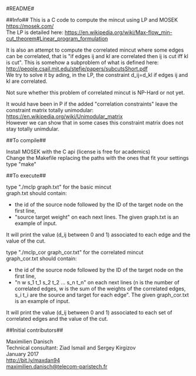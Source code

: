 #README#

##Info##
This is a C code to compute the mincut using LP and MOSEK https://mosek.com/  
The LP is detailed here:
https://en.wikipedia.org/wiki/Max-flow_min-cut_theorem#Linear_program_formulation

It is also an attempt to compute the correlated mincut where some edges can be correlated, that is "if edges ij and kl are correlated then ij is cut iff kl is cut".
This is somehow a subproblem of what is defined here: http://people.csail.mit.edu/stefje/papers/subcutsShort.pdf  
We try to solve it by ading, in the LP, the constraint d_ij=d_kl if edges ij and kl are correlated.

Not sure whether this problem of correlated mincut is NP-Hard or not yet.

It would have been in P if the added "correlation constraints" leave the constraint matrix totally unimodular: https://en.wikipedia.org/wiki/Unimodular_matrix  
However we can show that in some cases this constraint matrix does not stay totally unimdular.


##To compile##

Install MOSEK with the C api (license is free for academics)  
Change the Makefile replacing the paths with the ones that fit your settings  
type "make"

##To execute##

type "./mclp graph.txt" for the basic mincut  
graph.txt should contain:
- the id of the source node followed by the ID of the target node on the first line,
- "source target weight" on each next lines. The given graph.txt is an example of input.  

It will print the value (d_ij between 0 and 1) associated to each edge and the value of the cut.

type "./mclp_cor graph_cor.txt" for the correlated mincut  
graph_cor.txt should contain:
- the id of the source node followed by the ID of the target node on the first line,
- "n w s_1 t_1 s_2 t_2 ... s_n t_n" on each next lines (n is the number of correlated edges, w is the sum of the weights of the correlated edges, s_i t_i are the source and target for each edge". The given graph_cor.txt is an example of input.

It will print the value (d_ij between 0 and 1) associated to each set of correlated edges and the value of the cut.

##Initial contributors##

Maximilien Danisch  
Technical consultant: Ziad Ismail and Sergey Kirgizov  
January 2017  
http://bit.ly/maxdan94  
maximilien.danisch@telecom-paristech.fr
